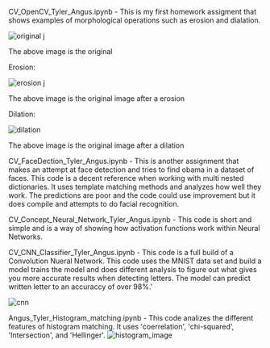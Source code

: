 CV_OpenCV_Tyler_Angus.ipynb - This is my first homework assigment that shows examples of morphological operations such as erosion and dialation. 


![original j](https://user-images.githubusercontent.com/40275175/101941791-b824e380-3ba5-11eb-80a7-2f3b715c0d73.png)

The above image is the original

Erosion:

![erosion j](https://user-images.githubusercontent.com/40275175/101941847-cd017700-3ba5-11eb-9ce9-de36fe22fc8e.png)

The above image is the original image after a erosion

Dilation:

![dilation](https://user-images.githubusercontent.com/40275175/101941975-01753300-3ba6-11eb-88d5-04e213574840.png)

The above image is the original image after a dilation



CV_FaceDection_Tyler_Angus.ipynb - This is another assignment that makes an attempt at face detection and tries to find obama in a dataset of faces.
This code is a decent reference when working with multi nested dictionaries. It uses template matching methods and analyzes how well they work. 
The predictions are poor and the code could use improvement but it does compile and attempts to do facial recognition.

CV_Concept_Neural_Network_Tyler_Angus.ipynb - This code is short and simple and is a way of showing how activation functions work within Neural Networks.

CV_CNN_Classifier_Tyler_Angus.ipynb - This code is a full build of a Convolution Nueral Network. 
This code uses the MNIST data set and build a model trains the model and does different analysis to figure out what gives you more accurate results when detecting letters. 
The model can predict written letter to an accuraccy of over 98%.'

![cnn](https://user-images.githubusercontent.com/40275175/101942671-21592680-3ba7-11eb-83ae-ca815d6c8a46.JPG)


Angus_Tyler_Histogram_matching.ipynb - This code analizes the different features of histogram matching. It uses 'coerrelation', 'chi-squared', 'Intersection', and 'Hellinger'.
![histogram_image](https://user-images.githubusercontent.com/40275175/101941467-42207c80-3ba5-11eb-8cec-3d7ac1d5e670.JPG)
